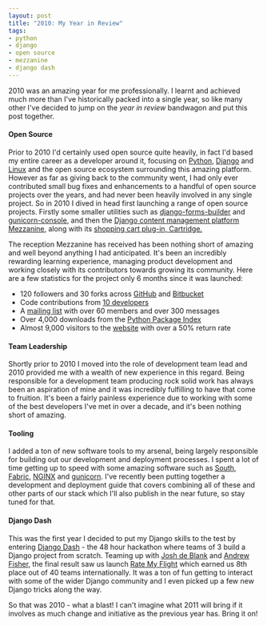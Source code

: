 ```yaml
---
layout: post
title: "2010: My Year in Review"
tags:
- python
- django
- open source
- mezzanine
- django dash
---
```

2010 was an amazing year for me professionally. I learnt and achieved much
more than I've historically packed into a single year, so like many other I've
decided to jump on the _year in review_ bandwagon and put this post
together.

#### Open Source

Prior to 2010 I'd certainly used open source quite heavily, in fact I'd based
my entire career as a developer around it, focusing on
[Python](http://python.org/), [Django](http://www.djangoproject.com/) and
[Linux](http://en.wikipedia.org/wiki/Linux) and the open source ecosystem
surrounding this amazing platform. However as far as giving back to the
community went, I had only ever contributed small bug fixes and enhancements
to a handful of open source projects over the years, and had never been
heavily involved in any single project. So in 2010 I dived in head first
launching a range of open source projects. Firstly some smaller utilities such
as [django-forms-builder](https://github.com/stephenmcd/django-forms-builder)
and [gunicorn-console](https://github.com/stephenmcd/gunicorn-console), and
then the [Django content management platform
Mezzanine](http://mezzanine.jupo.org/), along with its [shopping cart plug-in,
Cartridge.](http://cartridge.jupo.org/)

The reception Mezzanine has received has been nothing short of amazing and
well beyond anything I had anticipated. It's been an incredibly rewarding
learning experience, managing product development and working closely with its
contributors towards growing its community. Here are a few statistics for the
project only 6 months since it was launched:

  * 120 followers and 30 forks across [GitHub](https://github.com/stephenmcd/mezzanine) and [Bitbucket](https://bitbucket.org/stephenmcd/mezzanine)
  * Code contributions from [10 developers](http://mezzanine.jupo.org/docs/colophon.html#authors)
  * A [mailing list](http://groups.google.com/group/mezzanine-users/topics) with over 60 members and over 300 messages
  * Over 4,000 downloads from the [Python Package Index](http://pypi.python.org/pypi)
  * Almost 9,000 visitors to the [website](http://mezzanine.jupo.org/) with over a 50% return rate

#### Team Leadership

Shortly prior to 2010 I moved into the role of development team lead and 2010
provided me with a wealth of new experience in this regard. Being responsible
for a development team producing rock solid work has always been an aspiration
of mine and it was incredibly fulfilling to have that come to fruition. It's
been a fairly painless experience due to working with some of the best
developers I've met in over a decade, and it's been nothing short of amazing.

#### Tooling

I added a ton of new software tools to my arsenal, being largely responsible
for building out our development and deployment processes. I spent a lot of
time getting up to speed with some amazing software such as
[South](http://south.aeracode.org/), [Fabric](http://fabfile.org/),
[NGINX](http://nginx.org/en/) and [gunicorn](http://gunicorn.org/). I've
recently been putting together a development and deployment guide that covers
combining all of these and other parts of our stack which I'll also publish in
the near future, so stay tuned for that.

#### Django Dash

This was the first year I decided to put my Django skills to the test by
entering [Django Dash](http://djangodash.com/) - the 48 hour hackathon where
teams of 3 build a Django project from scratch. Teaming up with [Josh de
Blank](http://www.joshdeblank.com/) and [Andrew Fisher](http://ajfisher.me/),
the final result saw us launch [Rate My Flight](http://ratemyflight.org) which
earned us 8th place out of 40 teams internationally. It was a ton of fun
getting to interact with some of the wider Django community and I even picked
up a few new Django tricks along the way.

So that was 2010 - what a blast! I can't imagine what 2011 will bring if it
involves as much change and initiative as the previous year has. Bring it on!
